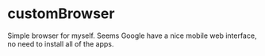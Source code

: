 # customBrowser
Simple browser for myself. Seems Google have a nice mobile web interface, no need to install all of the apps.
